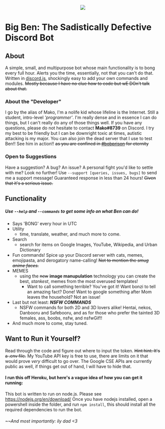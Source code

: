 <p style="text-align:center;">
<img src="http://imgur.com/8sK4dJR"></p>

# Big Ben: The Sadistically Defective Discord Bot
## About
A simple, small, and multipurpose bot whose main functionality is to bong every full hour. 
Alerts you the time, essentially, not that you can't do that.
Written in [discord.js](https://github.com/hydrabolt/discord.js), shockingly easy to add your own commands and modules. ~~Mostly because I have no clue how to code but wE DOn't talk about that.~~

### About the "Developer"
I go by the alias of Mako, I'm a nolife kid whose lifeline is the Internet. Still a student, intro-level *'programmer'*.
I'm really dense and in essence I can do things, but I can't really do any of those things well.
If you have any questions, please do not hesitate to contact **Mako#8739** on Discord. I try my best to be friendly but I can be downright toxic at times, autistic attacking is my major.
You can also join the dead server that I use to test Ben!! See him in action!! ~~as you are confined in [#bobprison](https://discord.gg/hx3fxtG) for eternity~~

### Open to Suggestions
Have a suggestion? A bug? An issue? A personal fight you'd like to settle with me? Look no further! 
Use `--support [queries, issues, bugs]` to send me a support message! Guaranteed response in less than 24 hours! ~~Given that it's a serious issue.~~

## Functionality
##### Use `--help` and `--commands` to get some info on what Ben can do!
- Says 'BONG' every hour in UTC
- Utility
    - time, translate, weather, and much more to come.
- Search
    - search for items on Google Images, YouTube, Wikipedia, and Urban Dictionary
- Fun commands! Spice up your Discord server with cats, memes, emojipasta, and derogatory name-calling! ~~Not to mention the *smug anime faces.*~~
- MEMES
    - using the ~~new~~ **image manupulation** technology you can create the best, *stankest*, memes from the most overused templates!
        - Want to call something terrible? You've got it! Want bonzi to tell an amazing fact? Done! Want to google something after Mom leaves the household? Not an issue!
- Last but not least: ***NSFW COMMANDS***
    - NSFW commands for both 2D and 3D lovers alike! Hentai, nekos, Danbooru and Safebooru, and as for those who prefer the tainted 3D females, ass, boobs, nsfw, and nsfwGif!!
- And much more to come, stay tuned. 

## Want to Run it Yourself?
Read through the code and figure out where to input the token. ~~Hint hint: It's a .env file.~~
My YouTube API key is free to use, there are limits on it that would prove *very* difficult to go over.
The Google CSE APIs are currently public as well, if things get out of hand, I will have to hide that.
#### I run this off Heroku, but here's a vague idea of how you can get it running:
This bot is written to run on node.js. Please see https://nodejs.org/en/download/
Once you have nodejs installed, open a powershell inside the folder, and run `npm install`, this should install all the required dependencies to run the bot.

###### ~~And most importantly: ily dad <3

